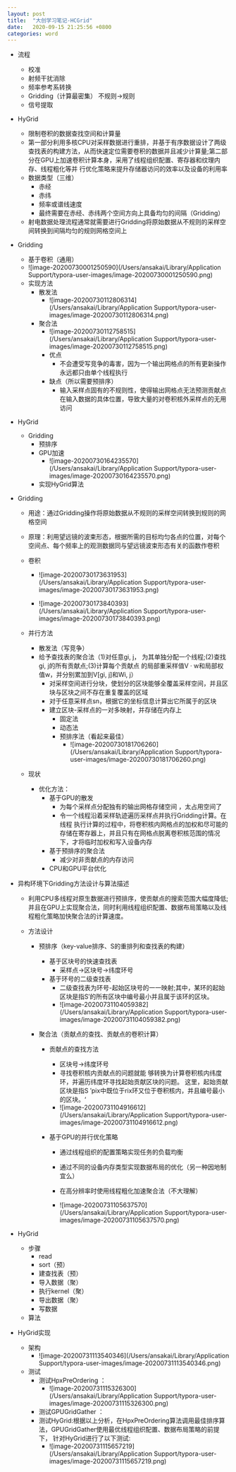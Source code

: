 ```yaml
---
layout: post
title:  "大创学习笔记-HCGrid"
date:   2020-09-15 21:25:56 +0800
categories: word
---
```


* 流程
  * 校准
  * 射频干扰消除
  * 频率参考系转换
  * Gridding（计算最密集） 不规则->规则
  * 信号提取

* HyGrid
  * 限制卷积的数据查找空间和计算量
  * 第一部分利用多核CPU对采样数据进行重排，并基于有序数据设计了两级查找表的构建方法，从而快速定位需要卷积的数据并且减少计算量;第二部分在GPU上加速卷积计算本身，采用了线程组织配置、寄存器和纹理内存、线程粗化等并
    行优化策略来提升存储器访问的效率以及设备的利用率
  * 数据类型（三维）
    * 赤经
    * 赤纬
    * 频率或谱线速度
    * 最终需要在赤经、赤纬两个空间方向上具备均匀的间隔（Gridding）
  * 射电数据处理流程通常就需要进行Gridding将原始数据从不规则的采样空间转换到间隔均匀的规则网格空间上

* Gridding
  * 基于卷积（通用）
  * ![image-20200730001250590](/Users/ansakai/Library/Application Support/typora-user-images/image-20200730001250590.png)
  * 实现方法
    * 散发法
      * ![image-20200730112806314](/Users/ansakai/Library/Application Support/typora-user-images/image-20200730112806314.png)
    * 聚合法
      * ![image-20200730112758515](/Users/ansakai/Library/Application Support/typora-user-images/image-20200730112758515.png)
      * 优点
        * 不会遭受写竞争的毒害，因为一个输出网格点的所有更新操作永远都只由单个线程执行
      * 缺点（所以需要预排序）
        * 输入采样点固有的不规则性，使得输出网格点无法预测贡献点在输入数据的具体位置，导致大量的对卷积核外采样点的无用访问

* HyGrid

  * Gridding
    * 预排序
    * GPU加速
      * ![image-20200730164235570](/Users/ansakai/Library/Application Support/typora-user-images/image-20200730164235570.png)
    * 实现HyGrid算法

* Gridding

  * 用途：通过Gridding操作将原始数据从不规则的采样空间转换到规则的网格空间

  * 原理：利用望远镜的波束形态，根据所需的目标均匀各点的位置，对每个空间点、每个频率上的观测数据同与望远镜波束形态有关的函数作卷积

  * 卷积

    * ![image-20200730173631953](/Users/ansakai/Library/Application Support/typora-user-images/image-20200730173631953.png)

    * ![image-20200730173840393](/Users/ansakai/Library/Application Support/typora-user-images/image-20200730173840393.png)

  * 并行方法

    * 散发法（写竞争）
    * 给予查找表的聚合法（1)对任意gi, j，
      为其单独分配一个线程;(2)查找gi, j的所有贡献点;(3)计算每个贡献点
      的局部重采样值V · w和局部权值w，并分别累加到V[gi, j]和Wi, j）
      * 对采样空间进行分块，使划分的区块能够全覆盖采样空间，并且区块与区块之间不存在重复覆盖的区域
      * 对于任意采样点sn，根据它的坐标信息计算出它所属于的区块
      * 建立区块-采样点的一对多映射，并存储在内存上
        * 固定法
        * 动态法
        * 预排序法（看起来最佳）
          * ![image-20200730181706260](/Users/ansakai/Library/Application Support/typora-user-images/image-20200730181706260.png)

  * 现状

    * 优化方法：
      * 基于GPU的散发
        * 为每个采样点分配独有的输出网格存储空间 ，太占用空间了
        * 令一个线程沿着采样轨迹遍历采样点并执行Gridding计算。在线程
          执行计算的过程中，将卷积核内网格点的加权和尽可能的存储在寄存器上，并且只有在网格点脱离卷积核范围的情况下，才将临时加权和写入设备内存
      * 基于预排序的聚合法
        * 减少对非贡献点的内存访问
      * CPU和GPU平台优化

* 异构环境下Gridding方法设计与算法描述

  * 利用CPU多线程对原生数据进行预排序，使贡献点的搜索范围大幅度降低;并且在GPU上实现聚合法，同时利用线程组织配置、数据布局策略以及线程粗化策略加快聚合法的计算速度。

  * 方法设计

    * 预排序（key-value排序、S的重排列和查找表的构建）
      * 基于区块号的快速查找表
        * 采样点->区块号->纬度环号
      * 基于环号的二级查找表
        * 二级查找表为环号-起始区块号的一一映射;其中，某环的起始区块是指S′的所有区块中编号最小并且属于该环的区块。
        * ![image-20200731104059382](/Users/ansakai/Library/Application Support/typora-user-images/image-20200731104059382.png)

    * 聚合法（贡献点的查找、贡献点的卷积计算）

      * 贡献点的查找方法

        * 区块号->纬度环号
        * 寻找卷积核内贡献点的问题就能
          够转换为计算卷积核内纬度环，并遍历纬度环寻找起始贡献区块的问题。
          这里，起始贡献区块是指S ′pix中既位于rix环又位于卷积核内，并且编号最小
          的区块。‘
        * ![image-20200731104916612](/Users/ansakai/Library/Application Support/typora-user-images/image-20200731104916612.png)

      * 基于GPU的并行优化策略

        * 通过线程组织的配置策略实现任务的负载均衡
        * 通过不同的设备内存类型实现数据布局的优化（另一种因地制宜么）
        * 在高分辨率时使用线程粗化加速聚合法（不大理解）

        * ![image-20200731105637570](/Users/ansakai/Library/Application Support/typora-user-images/image-20200731105637570.png)

* HyGrid

  * 步骤
    * read
    * sort（预）
    * 建查找表（预）
    * 导入数据（聚）
    * 执行kernel（聚）
    * 导出数据（聚）
    * 写数据
  * 算法

* HyGrid实现

  * 架构
    * ![image-20200731113540346](/Users/ansakai/Library/Application Support/typora-user-images/image-20200731113540346.png)
  * 测试
    * 测试HpxPreOrdering ：
      * ![image-20200731115326300](/Users/ansakai/Library/Application Support/typora-user-images/image-20200731115326300.png)
    * 测试GPUGridGather ：
    * 测试HyGrid:根据以上分析，在HpxPreOrdering算法调用最佳排序算 法，GPUGridGather使用最优线程组织配置、数据布局策略的前提下， 针对HyGrid进行了以下测试: 
      * ![image-20200731115657219](/Users/ansakai/Library/Application Support/typora-user-images/image-20200731115657219.png)